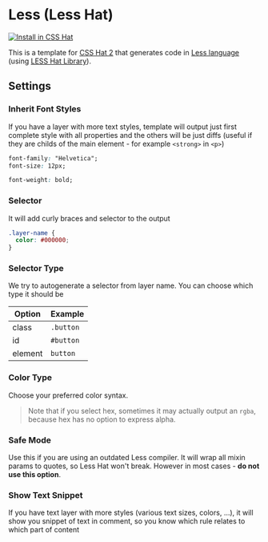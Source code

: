 # Less (Less Hat)

[![Install in CSS Hat](http://img.shields.io/badge/install-to%20CSS%20Hat-blue.svg)](http://addons.csshat.com/?install=csshat/language-less-lesshat)

This is a template for [CSS Hat 2](https://csshat.com/) that generates code in [Less language](http://lesscss.org/) (using [LESS Hat Library](http://lesshat.com/)).

## Settings

### Inherit Font Styles

If you have a layer with more text styles, template will output just first complete style with all properties and the others will be just diffs (useful if they are childs of the main element - for example `<strong>` in `<p>`)

```css
font-family: "Helvetica";
font-size: 12px;

font-weight: bold;
```

### Selector

It will add curly braces and selector to the output

```css
.layer-name {
  color: #000000;
}
```

<!--### SelectorTextStyle

You can choose text style
-->

### Selector Type

We try to autogenerate a selector from layer name. You can choose which type it should be

| Option | Example |
| ------ | ------- |
| class | `.button` |
| id | `#button` |
| element | `button` |

### Color Type

Choose your preferred color syntax. 

> Note that if you select hex, sometimes it may actually output an `rgba`, because hex has no option to express alpha.

### Safe Mode

Use this if you are using an outdated Less compiler. It will wrap all mixin params to quotes, so Less Hat won't break. However in most cases - **do not use this option**.

### Show Text Snippet

If you have text layer with more styles (various text sizes, colors, …), it will show you snippet of text in comment, so you know which rule relates to which part of content
